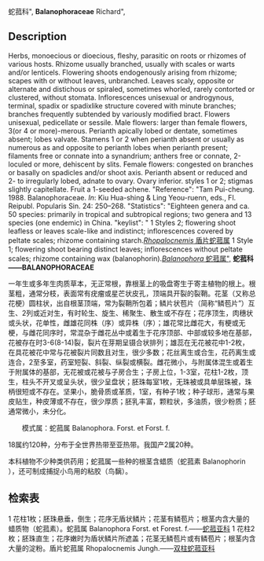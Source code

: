 蛇菰科",
**Balanophoraceae** Richard",

## Description
Herbs, monoecious or dioecious, fleshy, parasitic on roots or rhizomes of various hosts. Rhizome usually branched, usually with scales or warts and/or lenticels. Flowering shoots endogenously arising from rhizome; scapes with or without leaves, unbranched. Leaves scaly, opposite or alternate and distichous or spiraled, sometimes whorled, rarely contorted or clustered, without stomata. Inflorescences unisexual or androgynous, terminal, spadix or spadixlike structure covered with minute branches; branches frequently subtended by variously modified bract. Flowers unisexual, pedicellate or sessile. Male flowers: larger than female flowers, 3(or 4 or more)-merous. Perianth apically lobed or dentate, sometimes absent; lobes valvate. Stamens 1 or 2 when perianth absent or usually as numerous as and opposite to perianth lobes when perianth present; filaments free or connate into a synandrium; anthers free or connate, 2-loculed or more, dehiscent by slits. Female flowers: congested on branches or basally on spadicles and/or shoot axis. Perianth absent or reduced and 2- to irregularly lobed, adnate to ovary. Ovary inferior. styles 1 or 2; stigmas slightly capitellate. Fruit a 1-seeded achene.
  "Reference": "Tam Pui-cheung. 1988. Balanophoraceae. *In*: Kiu Hua-shing &amp; Ling Yeou-ruenn, eds., Fl. Reipubl. Popularis Sin. 24: 250–268.
  "Statistics": "Eighteen genera and ca. 50 species: primarily in tropical and subtropical regions; two genera and 13 species (one endemic) in China.
  "keylist": "
1 Styles 2; flowering shoot leafless or leaves scale-like and indistinct; inflorescences covered by peltate scales; rhizome containing starch.[*Rhopalocnemis* 盾片蛇菰属](Rhopalocnemis.md)
1 Style 1; flowering shoot bearing distinct leaves; inflorescences without peltate scales; rhizome containing wax (balanophorin).[*Balanophora* 蛇菰属",](Balanophora.md)
**蛇菰科——BALANOPHORACEAE**

一年生或多年生肉质草本，无正常根，靠根茎上的吸盘寄生于寄主植物的根上。根茎粗，通常分枝，表面常有疣瘤或星芒状皮孔，顶端具开裂的裂鞘。花茎（又称总花梗）圆柱状，出自根茎顶端，常为裂鞘所包着；鳞片状苞片（简称“鳞苞片”）互生、2列或近对生，有时轮生、旋生、稀聚生、散生或不存在；花序顶生，肉穗状或头状，花单性，雌雄花同株（序）或异株（序）；雄花常比雌花大，有梗或无梗，与雌花同序时，常混杂于雌花丛中或着生于花序顶部、中部或较多地在基部，花被存在时3-6(8-14)裂，裂片在芽期呈镊合状排列；雄蕊在无花被花中1-2枚，在具花被花中常与花被裂片同数且对生，很少多数；花丝离生或合生，花药离生或连合，2至多室，药室短裂、斜裂、纵裂或横裂。雌花微小，与附属体混生或着生于附属体的基部，无花被或花被与子房合生；子房上位，1-3室，花柱1-2枚，顶生，柱头不开叉或呈头状，很少呈盘状；胚珠每室1枚，无珠被或具单层珠被，珠柄很短或不存在。坚果小，脆骨质或革质，1室，有种子1枚；种子球形，通常与果皮贴生，种皮薄或不存在，很少厚质；胚乳丰富，颗粒状，多油质，很少粉质；胚通常微小，未分化。
<p style='text-indent:28px'>模式属：蛇菰属 Balanophora. Forst. et Forst. f.

18属约120种，分布于全世界热带至亚热带。我国产2属20种。

本科植物不少种类供药用；蛇菰属一些种的根茎含蜡质（蛇菰素 Balanophorin ），还可制成捕捉小鸟用的粘胶（鸟黐）。

## 检索表

1 花柱1枚；胚珠悬垂，倒生；花序无盾状鳞片；花茎有鳞苞片；根茎内含大量的蜡质物（蛇菰素）。蛇菰属 Balanophora Forst. et Forest. f.——[蛇菰亚科](Subfam.%20BALANOPHOROIDEAE.md)
1 花柱2枚；胚珠直生；花序嫩时为盾状鳞片所遮盖；花茎无鳞苞片或有鳞苞片；根茎内含大量的淀粉。盾片蛇菰属 Rhopalocnemis Jungh.——[双柱蛇菰亚科](Subfam.%20HELOSIDOIDEAE.md)
